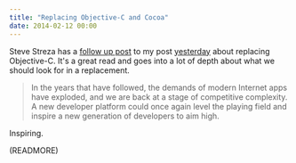 ```yaml
---
title: "Replacing Objective-C and Cocoa"
date: 2014-02-12 00:00
---
```


Steve Streza has a [follow up post](http://informalprotocol.com/2014/02/replacing-cocoa/) to my post [yesterday](/blog/we-need-to-replace-objective-c) about replacing Objective-C. It's a great read and goes into a lot of depth about what we should look for in a replacement.

> In the years that have followed, the demands of modern Internet apps have exploded, and we are back at a stage of competitive complexity. A new developer platform could once again level the playing field and inspire a new generation of developers to aim high.

Inspiring.

(READMORE)

